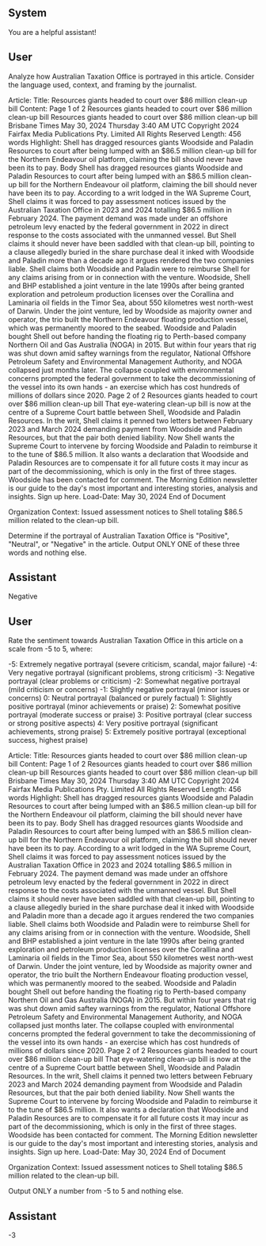 ## System

You are a helpful assistant!

## User


Analyze how Australian Taxation Office is portrayed in this article. Consider the language used, context, and framing by the journalist.

Article:
Title: Resources giants headed to court over $86 million clean-up bill
Content: Page 1 of 2
Resources giants headed to court over $86 million clean-up bill
Resources giants headed to court over $86 million clean-up bill
Brisbane Times
May 30, 2024 Thursday 3:40 AM UTC
Copyright 2024 Fairfax Media Publications Pty. Limited All Rights Reserved
Length: 456 words
Highlight: Shell has dragged resources giants Woodside and Paladin Resources to court after being lumped with 
an $86.5 million clean-up bill for the Northern Endeavour oil platform, claiming the bill should never have been its to 
pay.
Body
Shell has dragged resources giants Woodside and Paladin Resources to court after being lumped with an $86.5 
million clean-up bill for the Northern Endeavour oil platform, claiming the bill should never have been its to pay.
According to a writ lodged in the WA Supreme Court, Shell claims it was forced to pay assessment notices issued 
by the Australian Taxation Office in 2023 and 2024 totalling $86.5 million in February 2024.
The payment demand was made under an offshore petroleum levy enacted by the federal government in 2022 in 
direct response to the costs associated with the unmanned vessel.
But Shell claims it should never have been saddled with that clean-up bill, pointing to a clause allegedly buried in 
the share purchase deal it inked with Woodside and Paladin more than a decade ago it argues rendered the two 
companies liable.
Shell claims both Woodside and Paladin were to reimburse Shell for any claims arising from or in connection with 
the venture.
Woodside, Shell and BHP established a joint venture in the late 1990s after being granted exploration and 
petroleum production licenses over the Corallina and Laminaria oil fields in the Timor Sea, about 550 kilometres 
west north-west of Darwin.
Under the joint venture, led by Woodside as majority owner and operator, the trio built the Northern Endeavour 
floating production vessel, which was permanently moored to the seabed.
Woodside and Paladin bought Shell out before handing the floating rig to Perth-based company Northern Oil and 
Gas Australia (NOGA) in 2015.
But within four years that rig was shut down amid saftey warnings from the regulator, National Offshore Petroleum 
Safety and Environmental Management Authority, and NOGA collapsed just months later.
The collapse coupled with environmental concerns prompted the federal government to take the decommissioning 
of the vessel into its own hands - an exercise which has cost hundreds of millions of dollars since 2020.
Page 2 of 2
Resources giants headed to court over $86 million clean-up bill
That eye-watering clean-up bill is now at the centre of a Supreme Court battle between Shell, Woodside and 
Paladin Resources.
In the writ, Shell claims it penned two letters between February 2023 and March 2024 demanding payment from 
Woodside and Paladin Resources, but that the pair both denied liability.
Now Shell wants the Supreme Court to intervene by forcing Woodside and Paladin to reimburse it to the tune of 
$86.5 million.
It also wants a declaration that Woodside and Paladin Resources are to compensate it for all future costs it may 
incur as part of the decommissioning, which is only in the first of three stages.
Woodside has been contacted for comment.
The Morning Edition newsletter is our guide to the day's most important and interesting stories, analysis 
and insights. Sign up here.
Load-Date: May 30, 2024
End of Document

Organization Context: Issued assessment notices to Shell totaling $86.5 million related to the clean-up bill.

Determine if the portrayal of Australian Taxation Office is "Positive", "Neutral", or "Negative" in the article.
Output ONLY ONE of these three words and nothing else.


## Assistant

Negative

## User


Rate the sentiment towards Australian Taxation Office in this article on a scale from -5 to 5, where:

-5: Extremely negative portrayal (severe criticism, scandal, major failure)
-4: Very negative portrayal (significant problems, strong criticism)
-3: Negative portrayal (clear problems or criticism)
-2: Somewhat negative portrayal (mild criticism or concerns)
-1: Slightly negative portrayal (minor issues or concerns)
0: Neutral portrayal (balanced or purely factual)
1: Slightly positive portrayal (minor achievements or praise)
2: Somewhat positive portrayal (moderate success or praise)
3: Positive portrayal (clear success or strong positive aspects)
4: Very positive portrayal (significant achievements, strong praise)
5: Extremely positive portrayal (exceptional success, highest praise)

Article:
Title: Resources giants headed to court over $86 million clean-up bill
Content: Page 1 of 2
Resources giants headed to court over $86 million clean-up bill
Resources giants headed to court over $86 million clean-up bill
Brisbane Times
May 30, 2024 Thursday 3:40 AM UTC
Copyright 2024 Fairfax Media Publications Pty. Limited All Rights Reserved
Length: 456 words
Highlight: Shell has dragged resources giants Woodside and Paladin Resources to court after being lumped with 
an $86.5 million clean-up bill for the Northern Endeavour oil platform, claiming the bill should never have been its to 
pay.
Body
Shell has dragged resources giants Woodside and Paladin Resources to court after being lumped with an $86.5 
million clean-up bill for the Northern Endeavour oil platform, claiming the bill should never have been its to pay.
According to a writ lodged in the WA Supreme Court, Shell claims it was forced to pay assessment notices issued 
by the Australian Taxation Office in 2023 and 2024 totalling $86.5 million in February 2024.
The payment demand was made under an offshore petroleum levy enacted by the federal government in 2022 in 
direct response to the costs associated with the unmanned vessel.
But Shell claims it should never have been saddled with that clean-up bill, pointing to a clause allegedly buried in 
the share purchase deal it inked with Woodside and Paladin more than a decade ago it argues rendered the two 
companies liable.
Shell claims both Woodside and Paladin were to reimburse Shell for any claims arising from or in connection with 
the venture.
Woodside, Shell and BHP established a joint venture in the late 1990s after being granted exploration and 
petroleum production licenses over the Corallina and Laminaria oil fields in the Timor Sea, about 550 kilometres 
west north-west of Darwin.
Under the joint venture, led by Woodside as majority owner and operator, the trio built the Northern Endeavour 
floating production vessel, which was permanently moored to the seabed.
Woodside and Paladin bought Shell out before handing the floating rig to Perth-based company Northern Oil and 
Gas Australia (NOGA) in 2015.
But within four years that rig was shut down amid saftey warnings from the regulator, National Offshore Petroleum 
Safety and Environmental Management Authority, and NOGA collapsed just months later.
The collapse coupled with environmental concerns prompted the federal government to take the decommissioning 
of the vessel into its own hands - an exercise which has cost hundreds of millions of dollars since 2020.
Page 2 of 2
Resources giants headed to court over $86 million clean-up bill
That eye-watering clean-up bill is now at the centre of a Supreme Court battle between Shell, Woodside and 
Paladin Resources.
In the writ, Shell claims it penned two letters between February 2023 and March 2024 demanding payment from 
Woodside and Paladin Resources, but that the pair both denied liability.
Now Shell wants the Supreme Court to intervene by forcing Woodside and Paladin to reimburse it to the tune of 
$86.5 million.
It also wants a declaration that Woodside and Paladin Resources are to compensate it for all future costs it may 
incur as part of the decommissioning, which is only in the first of three stages.
Woodside has been contacted for comment.
The Morning Edition newsletter is our guide to the day's most important and interesting stories, analysis 
and insights. Sign up here.
Load-Date: May 30, 2024
End of Document

Organization Context: Issued assessment notices to Shell totaling $86.5 million related to the clean-up bill.

Output ONLY a number from -5 to 5 and nothing else.


## Assistant

-3

